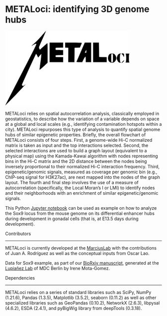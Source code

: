 # METALoci: identifying 3D genome hubs

![alt METALoci](https://github.com/3DGenomes/Sox9_METALoci/blob/main/pictures/METALoci_logo.png)

METALoci relies on spatial autocorrelation analysis, classically employed in geostatistics, to describe how the variation of a variable depends on space at a global and local scales (e.g., identifying contamination hotspots within a city). METALoci repurposes this type of analysis to quantify spatial genome hubs of similar epigenetic properties. Briefly, the overall flowchart of METALoci consists of four steps. First, a genome-wide Hi-C normalized matrix is taken as input and the top interactions selected. Second, the selected interactions are used to build a graph layout (equivalent to a physical map) using the Kamada-Kawai algorithm with nodes representing bins in the Hi-C matrix and the 2D distance between the nodes being inversely proportional to their normalized Hi-C interaction frequency. Third, epigenetic/genomic signals, measured as coverage per genomic bin (e.g., ChIP-seq signal for H3K27ac), are next mapped into the nodes of the graph layout. The fourth and final step involves the use of a measure of autocorrelation (specifically, the Local Moran’s I or LMI) to identify nodes and their neighborhoods with an enrichment of similar epigenetic/genomic signals.

This Python [Jupyter notebook](https://github.com/3DGenomes/Sox9_METALoci/blob/main/jupyter/Sox9_E13.5_METAloci.ipynb) can be used as example on how to analyze the Sox9 locus from the mouse genome on its differential enhancer hubs during development in gonadal cells (that is, at E13.5 days during development).

Contributors
************

METALoci is currently developed at the [MarciusLab](http://www.marciuslab.org>) with the contributions of Juan A. Rodríguez as well as the conceptual inputs from Oscar Lao.

Data for Sox9 example, as part of our [BioRxiv manuscript](DOI), generated at the [Lupiañez Lab](https://lupilab.wordpress.com) of MDC Berlin by Irene Mota-Gomez.

Dependencies
************
METALoci relies on a series of standard libraries such as SciPy, NumPy (1.21.6), Pandas (1.3.5), Matplotlib (3.5.2), seaborn (0.11.2) as well as other specialized libraries such as GeoPandas (0.10.2), NetworkX (2.6.3), libpysal (4.6.2), ESDA (2.4.1), and pyBigWig library from deepTools (0.3.18).
